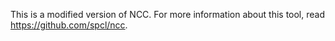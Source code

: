 This is a modified version of NCC. For more information about this tool, read https://github.com/spcl/ncc.
